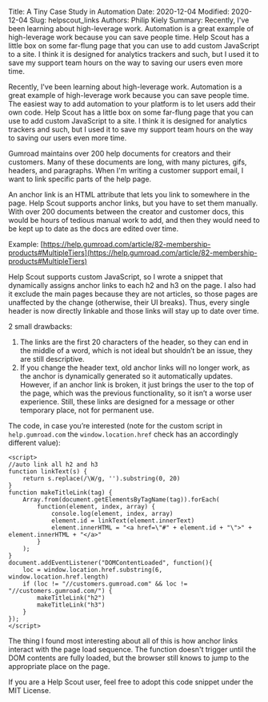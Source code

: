 Title: A Tiny Case Study in Automation
Date: 2020-12-04
Modified: 2020-12-04
Slug: helpscout_links
Authors: Philip Kiely
Summary: Recently, I've been learning about high-leverage work. Automation is a great example of high-leverage work because you can save people time. Help Scout has a little box on some far-flung page that you can use to add custom JavaScript to a site. I think it is designed for analytics trackers and such, but I used it to save my support team hours on the way to saving our users even more time.

Recently, I've been learning about high-leverage work. Automation is a great example of high-leverage work because you can save people time. The easiest way to add automation to your platform is to let users add their own code. Help Scout has a little box on some far-flung page that you can use to add custom JavaScript to a site. I think it is designed for analytics trackers and such, but I used it to save my support team hours on the way to saving our users even more time.

Gumroad maintains over 200 help documents for creators and their customers. Many of these documents are long, with many pictures, gifs, headers, and paragraphs. When I'm writing a customer support email, I want to link specific parts of the help page.

An anchor link is an HTML attribute that lets you link to somewhere in the page. Help Scout supports anchor links, but you have to set them manually. With over 200 documents between the creator and customer docs, this would be hours of tedious manual work to add, and then they would need to be kept up to date as the docs are edited over time.

Example: [https://help.gumroad.com/article/82-membership-products#MultipleTiers](https://help.gumroad.com/article/82-membership-products#MultipleTiers)

Help Scout supports custom JavaScript, so I wrote a snippet that dynamically assigns anchor links to each h2 and h3 on the page. I also had it exclude the main pages because they are not articles, so those pages are unaffected by the change (otherwise, their UI breaks). Thus, every single header is now directly linkable and those links will stay up to date over time.

2 small drawbacks:

1. The links are the first 20 characters of the header, so they can end in the middle of a word, which is not ideal but shouldn’t be an issue, they are still descriptive.
2. If you change the header text, old anchor links will no longer work, as the anchor is dynamically generated so it automatically updates. However, if an anchor link is broken, it just brings the user to the top of the page, which was the previous functionality, so it isn’t a worse user experience. Still, these links are designed for a message or other temporary place, not for permanent use.

The code, in case you’re interested (note for the custom script in `help.gumroad.com` the `window.location.href` check has an accordingly different value):

```
<script>
//auto link all h2 and h3
function linkText(s) {
    return s.replace(/\W/g, '').substring(0, 20)
}
function makeTitleLink(tag) {
    Array.from(document.getElementsByTagName(tag)).forEach(
        function(element, index, array) {
            console.log(element, index, array)
            element.id = linkText(element.innerText)
            element.innerHTML = "<a href=\"#" + element.id + "\">" + element.innerHTML + "</a>"
        }
    );
}
document.addEventListener("DOMContentLoaded", function(){
    loc = window.location.href.substring(6, window.location.href.length)
    if (loc != "//customers.gumroad.com" && loc != "//customers.gumroad.com/") {
        makeTitleLink("h2")
        makeTitleLink("h3")
    }
});
</script>
```

The thing I found most interesting about all of this is how anchor links interact with the page load sequence. The function doesn't trigger until the DOM contents are fully loaded, but the browser still knows to jump to the appropriate place on the page.

If you are a Help Scout user, feel free to adopt this code snippet under the MIT License.